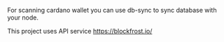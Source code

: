 For scanning cardano wallet you can use db-sync to sync database with your node.

This project uses API service https://blockfrost.io/